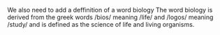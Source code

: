 We also need to add a deffinition of a word biology 
The word biology is derived from the greek words /bios/ meaning /life/ and /logos/ meaning /study/ and is defined as the science of life and living organisms.
